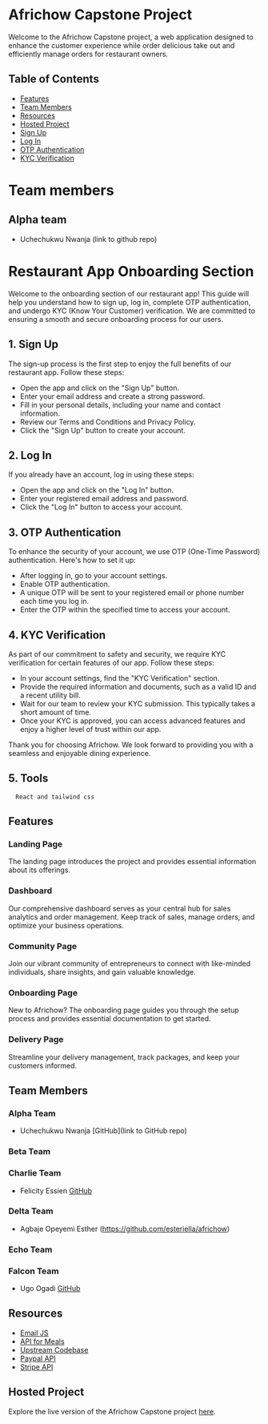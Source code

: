 # Africhow Capstone Project

Welcome to the Africhow Capstone project, a web application designed to enhance the customer experience while order delicious take out and efficiently manage orders for restaurant owners.

## Table of Contents

- [Features](#features)
- [Team Members](#team-members)
- [Resources](#resources)
- [Hosted Project](#hosted-project)
- [Sign Up](#1-sign-up)
- [Log In](#2-log-in)
- [OTP Authentication](#3-otp-authentication)
- [KYC Verification](#4-kyc-verification)

# Team members

## Alpha team
- Uchechukwu Nwanja (link to github repo)
# Restaurant App Onboarding Section

Welcome to the onboarding section of our restaurant app! This guide will help you understand how to sign up, log in, complete OTP authentication, and undergo KYC (Know Your Customer) verification. We are committed to ensuring a smooth and secure onboarding process for our users.



## 1. Sign Up
The sign-up process is the first step to enjoy the full benefits of our restaurant app. Follow these steps:

- Open the app and click on the "Sign Up" button.
- Enter your email address and create a strong password.
- Fill in your personal details, including your name and contact information.
- Review our Terms and Conditions and Privacy Policy.
- Click the "Sign Up" button to create your account.

## 2. Log In
If you already have an account, log in using these steps:

- Open the app and click on the "Log In" button.
- Enter your registered email address and password.
- Click the "Log In" button to access your account.

## 3. OTP Authentication
To enhance the security of your account, we use OTP (One-Time Password) authentication. Here's how to set it up:

- After logging in, go to your account settings.
- Enable OTP authentication.
- A unique OTP will be sent to your registered email or phone number each time you log in.
- Enter the OTP within the specified time to access your account.

## 4. KYC Verification
As part of our commitment to safety and security, we require KYC verification for certain features of our app. Follow these steps:

- In your account settings, find the "KYC Verification" section.
- Provide the required information and documents, such as a valid ID and a recent utility bill.
- Wait for our team to review your KYC submission. This typically takes a short amount of time.
- Once your KYC is approved, you can access advanced features and enjoy a higher level of trust within our app.


Thank you for choosing Africhow. We look forward to providing you with a seamless and enjoyable dining experience.
## 5. Tools
      React and tailwind css

## Features

### Landing Page
The landing page introduces the project and provides essential information about its offerings.

### Dashboard
Our comprehensive dashboard serves as your central hub for sales analytics and order management. Keep track of sales, manage orders, and optimize your business operations.

### Community Page
Join our vibrant community of entrepreneurs to connect with like-minded individuals, share insights, and gain valuable knowledge.

### Onboarding Page
New to Africhow? The onboarding page guides you through the setup process and provides essential documentation to get started.

### Delivery Page
Streamline your delivery management, track packages, and keep your customers informed.

## Team Members

### Alpha Team
- Uchechukwu Nwanja [GitHub](link to GitHub repo)

### Beta Team

### Charlie Team
- Felicity Essien [GitHub](https://github.com/felabel/africhow)

### Delta Team
- Agbaje Opeyemi Esther (https://github.com/esteriella/africhow)

### Echo Team

### Falcon Team
- Ugo Ogadi [GitHub](https://github.com/thisislaait)

## Resources

- [Email JS](https://www.emailjs.com/)
- [API for Meals](https://www.themealdb.com/api/json/v1/1/categories.php)
- [Upstream Codebase](https://github.com/PrincessMaggy/africhow)
- [Paypal API](https://developer.paypal.com/api/rest/)
- [Stripe API](https://stripe.com/docs/api)

## Hosted Project

Explore the live version of the Africhow Capstone project [here](https://africhow.vercel.app/).
